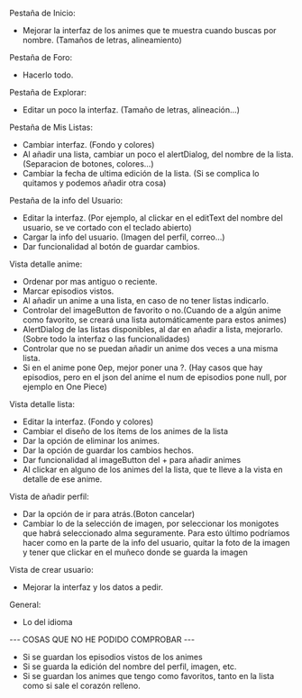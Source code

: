 Pestaña de Inicio: 
- Mejorar la interfaz de los animes que te muestra cuando buscas por nombre. (Tamaños de letras, alineamiento)

Pestaña de Foro:
- Hacerlo todo.

Pestaña de Explorar: 
- Editar un poco la interfaz. (Tamaño de letras, alineación...) 

Pestaña de Mis Listas: 
- Cambiar interfaz. (Fondo y colores)
- Al añadir una lista, cambiar un poco el alertDialog, del nombre de la lista. (Separacion de botones, colores...)
- Cambiar la fecha de ultima edición de la lista. (Si se complica lo quitamos y podemos añadir otra cosa)

Pestaña de la info del Usuario: 
- Editar la interfaz. (Por ejemplo, al clickar en el editText del nombre del usuario, se ve cortado con el teclado abierto)
- Cargar la info del usuario. (Imagen del perfil, correo...)
- Dar funcionalidad al botón de guardar cambios.

Vista detalle anime: 
- Ordenar por mas antiguo o reciente.
- Marcar episodios vistos.
- Al añadir un anime a una lista, en caso de no tener listas indicarlo.
- Controlar del imageButton de favorito o no.(Cuando de a algún anime como favorito, se creará una lista automáticamente para estos animes)
- AlertDialog de las listas disponibles, al dar en añadir a lista, mejorarlo. (Sobre todo la interfaz o las funcionalidades)
- Controlar que no se puedan añadir un anime dos veces a una misma lista.
- Si en el anime pone 0ep, mejor poner una ?. (Hay casos que hay episodios, pero en el json del anime el num de episodios pone null, por ejemplo en One Piece)

Vista detalle lista: 
- Editar la interfaz. (Fondo y colores)
- Cambiar el diseño de los ítems de los animes de la lista
- Dar la opción de eliminar los animes.
- Dar la opción de guardar los cambios hechos.
- Dar funcionalidad al imageButton del + para añadir animes
- Al clickar en alguno de los animes del la lista, que te lleve a la vista en detalle de ese anime.

Vista de añadir perfil: 
- Dar la opción de ir para atrás.(Boton cancelar)
- Cambiar lo de la selección de imagen, por seleccionar los monigotes que habrá seleccionado alma seguramente.
Para esto último podríamos hacer como en la parte de la info del usuario, quitar la foto de la imagen y tener que clickar en el muñeco donde se guarda la imagen

Vista de crear usuario:
- Mejorar la interfaz y los datos a pedir. 

General: 
- Lo del idioma

--- COSAS QUE NO HE PODIDO COMPROBAR --- 
- Si se guardan los episodios vistos de los animes
- Si se guarda la edición del nombre del perfil, imagen, etc.
- Si se guardan los animes que tengo como favoritos, tanto en la lista como si sale el corazón relleno.
